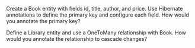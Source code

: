 Create a Book entity with fields id, title, author, and price. Use Hibernate annotations to define the primary key and configure each field. How would you annotate the primary key?

Define a Library entity and use a OneToMany relationship with Book. How would you annotate the relationship to cascade changes?
